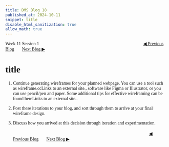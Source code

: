 ```yaml
---
title: DMS Blog 18
published_at: 2024-10-11
snippet: title
disable_html_sanitization: true
allow_math: true
---
```

<font face="Times New Roman">
Week 11 Session 1
<a href="https://d20502-d-dms1-blog-38.deno.dev/seventeen-blog-post" class="button" style="margin-left:23em">◀︎ Previous Blog</a>&nbsp;&nbsp;&nbsp;&nbsp;&nbsp;&nbsp;
<a href="https://d20502-d-dms1-blog-38.deno.dev/nineteen-blog-post" class="button">Next Blog ▶︎</a>

# title
1. Continue generating wireframes for your planned webpage. You can use a tool such as wireframe.ccLinks to an external site., software like Figma or Illustrator, or you can use pencil/pen and paper. Some additional tips for effective wireframing can be found hereLinks to an external site.. 

2. Post these iterations to your blog, and sort through them to arrive at your final wireframe design.

3. Discuss how you arrived at this decision through iteration and experimentation. 
<br></br>
<a href="https://d20502-d-dms1-blog-38.deno.dev/seventeen-blog-post" class="button" style="margin-left:30.35em">◀︎ Previous Blog</a>&nbsp;&nbsp;&nbsp;&nbsp;&nbsp;&nbsp;
<a href="https://d20502-d-dms1-blog-38.deno.dev/nineteen-blog-post" class="button">Next Blog ▶︎</a>
</font>